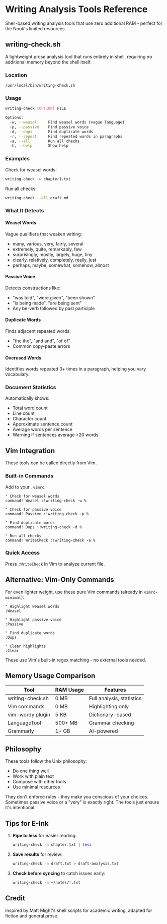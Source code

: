 # Writing Analysis Tools Reference

Shell-based writing analysis tools that use zero additional RAM - perfect for the Nook's limited resources.

## writing-check.sh

A lightweight prose analysis tool that runs entirely in shell, requiring no additional memory beyond the shell itself.

### Location
`/usr/local/bin/writing-check.sh`

### Usage
```bash
writing-check [OPTION] FILE

Options:
  -w, --weasel     Find weasel words (vague language)
  -p, --passive    Find passive voice
  -d, --dups       Find duplicate words
  -r, --repeat     Find repeated words in paragraphs
  -a, --all        Run all checks
  -h, --help       Show help
```

### Examples

Check for weasel words:
```bash
writing-check -w chapter1.txt
```

Run all checks:
```bash
writing-check --all draft.md
```

### What It Detects

#### Weasel Words
Vague qualifiers that weaken writing:
- many, various, very, fairly, several
- extremely, quite, remarkably, few
- surprisingly, mostly, largely, huge, tiny
- clearly, relatively, completely, really, just
- perhaps, maybe, somewhat, somehow, almost

#### Passive Voice
Detects constructions like:
- "was told", "were given", "been shown"
- "is being made", "are being sent"
- Any be-verb followed by past participle

#### Duplicate Words
Finds adjacent repeated words:
- "the the", "and and", "of of"
- Common copy-paste errors

#### Overused Words
Identifies words repeated 3+ times in a paragraph, helping you vary vocabulary.

### Document Statistics
Automatically shows:
- Total word count
- Line count
- Character count
- Approximate sentence count
- Average words per sentence
- Warning if sentences average >20 words

## Vim Integration

These tools can be called directly from Vim.

### Built-in Commands

Add to your `.vimrc`:
```vim
" Check for weasel words
command! Weasel :!writing-check -w %

" Check for passive voice
command! Passive :!writing-check -p %

" Find duplicate words
command! Dups :!writing-check -d %

" Run all checks
command! WriteCheck :!writing-check -a %
```

### Quick Access
Press `:WriteCheck` in Vim to analyze current file.

## Alternative: Vim-Only Commands

For even lighter weight, use these pure Vim commands (already in `vimrc-minimal`):

```vim
" Highlight weasel words
:Weasel

" Highlight passive voice
:Passive

" Find duplicate words
:Dups

" Clear highlights
:Clear
```

These use Vim's built-in regex matching - no external tools needed.

## Memory Usage Comparison

| Tool | RAM Usage | Features |
|------|-----------|----------|
| writing-check.sh | 0 MB | Full analysis, statistics |
| Vim commands | 0 MB | Highlighting only |
| vim-wordy plugin | 5 KB | Dictionary-based |
| LanguageTool | 500+ MB | Grammar checking |
| Grammarly | 1+ GB | AI-powered |

## Philosophy

These tools follow the Unix philosophy:
- Do one thing well
- Work with plain text
- Compose with other tools
- Use minimal resources

They don't enforce rules - they make you conscious of your choices. Sometimes passive voice or a "very" is exactly right. The tools just ensure it's intentional.

## Tips for E-Ink

1. **Pipe to less** for easier reading:
   ```bash
   writing-check -a chapter.txt | less
   ```

2. **Save results** for review:
   ```bash
   writing-check -a draft.txt > draft-analysis.txt
   ```

3. **Check before syncing** to catch issues early:
   ```bash
   writing-check -a ~/notes/*.txt
   ```

## Credit

Inspired by Matt Might's shell scripts for academic writing, adapted for fiction and general prose.